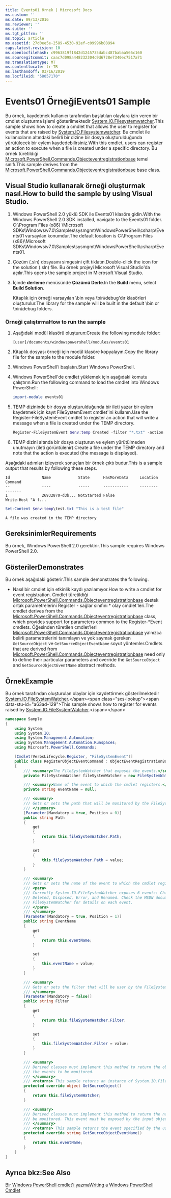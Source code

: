 ```yaml
---
title: Events01 örnek | Microsoft Docs
ms.custom: ''
ms.date: 09/13/2016
ms.reviewer: ''
ms.suite: ''
ms.tgt_pltfrm: ''
ms.topic: article
ms.assetid: 27d0ee5e-2589-4530-92ef-c09996b80994
caps.latest.revision: 10
ms.openlocfilehash: c9963819f1842d1245735dabc487babaa566c160
ms.sourcegitcommit: caac7d098a448232304c9d6728e7340ec7517a71
ms.translationtype: MT
ms.contentlocale: tr-TR
ms.lasthandoff: 03/16/2019
ms.locfileid: "58057170"
---
```

# <a name="events01-sample"></a><span data-ttu-id="a63ad-102">Events01 Örneği</span><span class="sxs-lookup"><span data-stu-id="a63ad-102">Events01 Sample</span></span>

<span data-ttu-id="a63ad-103">Bu örnek, kaydetmek kullanıcı tarafından başlatılan olaylara izin veren bir cmdlet oluşturma işlemi gösterilmektedir [System.IO.Filesystemwatcher](/dotnet/api/System.IO.FileSystemWatcher).</span><span class="sxs-lookup"><span data-stu-id="a63ad-103">This sample shows how to create a cmdlet that allows the user to register for events that are raised by [System.IO.Filesystemwatcher](/dotnet/api/System.IO.FileSystemWatcher).</span></span> <span data-ttu-id="a63ad-104">Bu cmdlet ile kullanıcıların altındaki belirli bir dizine bir dosya oluşturulduğunda yürütülecek bir eylem kaydedebilirsiniz.</span><span class="sxs-lookup"><span data-stu-id="a63ad-104">With this cmdlet, users can register an action to execute when a file is created under a specific directory.</span></span> <span data-ttu-id="a63ad-105">Bu örnek türetildiği [Microsoft.PowerShell.Commands.Objecteventregistrationbase](/dotnet/api/Microsoft.PowerShell.Commands.ObjectEventRegistrationBase) temel sınıfı.</span><span class="sxs-lookup"><span data-stu-id="a63ad-105">This sample derives from the [Microsoft.PowerShell.Commands.Objecteventregistrationbase](/dotnet/api/Microsoft.PowerShell.Commands.ObjectEventRegistrationBase) base class.</span></span>

## <a name="how-to-build-the-sample-by-using-visual-studio"></a><span data-ttu-id="a63ad-106">Visual Studio kullanarak örneği oluşturmak nasıl.</span><span class="sxs-lookup"><span data-stu-id="a63ad-106">How to build the sample by using Visual Studio.</span></span>

1. <span data-ttu-id="a63ad-107">Windows PowerShell 2.0 yüklü SDK ile Events01 klasöre gidin.</span><span class="sxs-lookup"><span data-stu-id="a63ad-107">With the Windows PowerShell 2.0 SDK installed, navigate to the Events01 folder.</span></span> <span data-ttu-id="a63ad-108">C:\Program Files (x86) \Microsoft SDKs\Windows\v7.0\Samples\sysmgmt\WindowsPowerShell\csharp\Events01 varsayılan konumdur.</span><span class="sxs-lookup"><span data-stu-id="a63ad-108">The default location is C:\Program Files (x86)\Microsoft SDKs\Windows\v7.0\Samples\sysmgmt\WindowsPowerShell\csharp\Events01.</span></span>

2. <span data-ttu-id="a63ad-109">Çözüm (.sln) dosyasını simgesini çift tıklatın.</span><span class="sxs-lookup"><span data-stu-id="a63ad-109">Double-click the icon for the solution (.sln) file.</span></span> <span data-ttu-id="a63ad-110">Bu örnek projeyi Microsoft Visual Studio'da açılır.</span><span class="sxs-lookup"><span data-stu-id="a63ad-110">This opens the sample project in Microsoft Visual Studio.</span></span>

3. <span data-ttu-id="a63ad-111">İçinde **derleme** menüsünde **Çözümü Derle**.</span><span class="sxs-lookup"><span data-stu-id="a63ad-111">In the **Build** menu, select **Build Solution**.</span></span>

    <span data-ttu-id="a63ad-112">Kitaplık için örneği varsayılan \bin veya \bin\debug'dır klasörleri oluşturulur.</span><span class="sxs-lookup"><span data-stu-id="a63ad-112">The library for the sample will be built in the default \bin or \bin\debug folders.</span></span>

### <a name="how-to-run-the-sample"></a><span data-ttu-id="a63ad-113">Örneği çalıştırma</span><span class="sxs-lookup"><span data-stu-id="a63ad-113">How to run the sample</span></span>

1. <span data-ttu-id="a63ad-114">Aşağıdaki modül klasörü oluşturun:</span><span class="sxs-lookup"><span data-stu-id="a63ad-114">Create the following module folder:</span></span>

    `[user]/documents/windowspowershell/modules/events01`

2. <span data-ttu-id="a63ad-115">Kitaplık dosyası örneği için modül klasöre kopyalayın.</span><span class="sxs-lookup"><span data-stu-id="a63ad-115">Copy the library file for the sample to the module folder.</span></span>

3. <span data-ttu-id="a63ad-116">Windows PowerShell’i başlatın.</span><span class="sxs-lookup"><span data-stu-id="a63ad-116">Start Windows PowerShell.</span></span>

4. <span data-ttu-id="a63ad-117">Windows PowerShell'de cmdlet yüklemek için aşağıdaki komutu çalıştırın:</span><span class="sxs-lookup"><span data-stu-id="a63ad-117">Run the following command to load the cmdlet into Windows PowerShell:</span></span>

    ```powershell
    import-module events01
    ```

5. <span data-ttu-id="a63ad-118">TEMP dizininde bir dosya oluşturulduğunda bir ileti yazar bir eylem kaydetmek için kayıt FileSystemEvent cmdlet'ini kullanın.</span><span class="sxs-lookup"><span data-stu-id="a63ad-118">Use the Register-FileSystemEvent cmdlet to register an action that will write a message when a file is created under the TEMP directory.</span></span>

    ```powershell
    Register-FileSystemEvent $env:temp Created -filter "*.txt" -action { Write-Host "A file was created in the TEMP directory" }
    ```

6. <span data-ttu-id="a63ad-119">TEMP dizini altında bir dosya oluşturun ve eylem yürütülmeden unutmayın (ileti görüntülenir).</span><span class="sxs-lookup"><span data-stu-id="a63ad-119">Create a file under the TEMP directory and note that the action is executed (the message is displayed).</span></span>

<span data-ttu-id="a63ad-120">Aşağıdaki adımları izleyerek sonuçları bir örnek çıktı budur.</span><span class="sxs-lookup"><span data-stu-id="a63ad-120">This is a sample output that results by following these steps.</span></span>

```output
Id              Name            State      HasMoreData     Location             Command
--              ----            -----      -----------     --------             -------
1               26932870-d3b... NotStarted False                                 Write-Host "A f...

```

```powershell
Set-Content $env:temp\test.txt "This is a test file"
```

```output
A file was created in the TEMP directory
```

## <a name="requirements"></a><span data-ttu-id="a63ad-121">Gereksinimler</span><span class="sxs-lookup"><span data-stu-id="a63ad-121">Requirements</span></span>

<span data-ttu-id="a63ad-122">Bu örnek, Windows PowerShell 2.0 gerektirir.</span><span class="sxs-lookup"><span data-stu-id="a63ad-122">This sample requires Windows PowerShell 2.0.</span></span>

## <a name="demonstrates"></a><span data-ttu-id="a63ad-123">Gösteriler</span><span class="sxs-lookup"><span data-stu-id="a63ad-123">Demonstrates</span></span>

<span data-ttu-id="a63ad-124">Bu örnek aşağıdaki gösterir.</span><span class="sxs-lookup"><span data-stu-id="a63ad-124">This sample demonstrates the following.</span></span>

- <span data-ttu-id="a63ad-125">Nasıl bir cmdlet için etkinlik kaydı yazılamıyor.</span><span class="sxs-lookup"><span data-stu-id="a63ad-125">How to write a cmdlet for event registration.</span></span> <span data-ttu-id="a63ad-126">Cmdlet türetildiği [Microsoft.PowerShell.Commands.Objecteventregistrationbase](/dotnet/api/Microsoft.PowerShell.Commands.ObjectEventRegistrationBase) destek ortak parametrelerini Register - sağlar sınıfını \* olay cmdlet'leri.</span><span class="sxs-lookup"><span data-stu-id="a63ad-126">The cmdlet derives from the [Microsoft.PowerShell.Commands.Objecteventregistrationbase](/dotnet/api/Microsoft.PowerShell.Commands.ObjectEventRegistrationBase) class, which provides support for parameters common to the Register-\*Event cmdlets.</span></span> <span data-ttu-id="a63ad-127">Öğesinden türetilen cmdlet'leri [Microsoft.PowerShell.Commands.Objecteventregistrationbase](/dotnet/api/Microsoft.PowerShell.Commands.ObjectEventRegistrationBase) yalnızca belirli parametrelerini tanımlayın ve yok saymak gereken `GetSourceObject` ve `GetSourceObjectEventName` soyut yöntemler.</span><span class="sxs-lookup"><span data-stu-id="a63ad-127">Cmdlets that are derived from [Microsoft.PowerShell.Commands.Objecteventregistrationbase](/dotnet/api/Microsoft.PowerShell.Commands.ObjectEventRegistrationBase) need only to define their particular parameters and override the `GetSourceObject` and `GetSourceObjectEventName` abstract methods.</span></span>

## <a name="example"></a><span data-ttu-id="a63ad-128">Örnek</span><span class="sxs-lookup"><span data-stu-id="a63ad-128">Example</span></span>

<span data-ttu-id="a63ad-129">Bu örnek tarafından oluşturulan olaylar için kaydettirmek gösterilmektedir [System.IO.FileSystemWatcher](https://msdn.microsoft.com/en-us/library/system.io.filesystemwatcher\(v=vs.110\).aspx).</span><span class="sxs-lookup"><span data-stu-id="a63ad-129">This sample shows how to register for events raised by [System.IO.FileSystemWatcher](https://msdn.microsoft.com/en-us/library/system.io.filesystemwatcher\(v=vs.110\).aspx).</span></span>

```csharp
namespace Sample
{
    using System;
    using System.IO;
    using System.Management.Automation;
    using System.Management.Automation.Runspaces;
    using Microsoft.PowerShell.Commands;

    [Cmdlet(VerbsLifecycle.Register, "FileSystemEvent")]
    public class RegisterObjectEventCommand : ObjectEventRegistrationBase
    {
        /// <summary>The FileSystemWatcher that exposes the events.</summary>
        private FileSystemWatcher fileSystemWatcher = new FileSystemWatcher();

        /// <summary>Name of the event to which the cmdlet registers.</summary>
        private string eventName = null;

        /// <summary>
        /// Gets or sets the path that will be monitored by the FileSystemWatcher.
        /// </summary>
        [Parameter(Mandatory = true, Position = 0)]
        public string Path
        {
            get
            {
                return this.fileSystemWatcher.Path;
            }

            set
            {
                this.fileSystemWatcher.Path = value;
            }
        }

        /// <summary>
        /// Gets or sets the name of the event to which the cmdlet registers.
        /// <para>
        /// Currently System.IO.FileSystemWatcher exposes 6 events: Changed, Created,
        /// Deleted, Disposed, Error, and Renamed. Check the MSDN documentation of
        /// FileSystemWatcher for details on each event.
        /// </para>
        /// </summary>
        [Parameter(Mandatory = true, Position = 1)]
        public string EventName
        {
            get
            {
                return this.eventName;
            }

            set
            {
                this.eventName = value;
            }
        }

        /// <summary>
        /// Gets or sets the filter that will be user by the FileSystemWatcher.
        /// </summary>
        [Parameter(Mandatory = false)]
        public string Filter
        {
            get
            {
                return this.fileSystemWatcher.Filter;
            }

            set
            {
                this.fileSystemWatcher.Filter = value;
            }
        }

        /// <summary>
        /// Derived classes must implement this method to return the object that generates
        /// the events to be monitored.
        /// </summary>
        /// <returns> This sample returns an instance of System.IO.FileSystemWatcher</returns>
        protected override object GetSourceObject()
        {
            return this.fileSystemWatcher;
        }

        /// <summary>
        /// Derived classes must implement this method to return the name of the event to
        /// be monitored. This event must be exposed by the input object.
        /// </summary>
        /// <returns> This sample returns the event specified by the user with the -EventName parameter.</returns>
        protected override string GetSourceObjectEventName()
        {
            return this.eventName;
        }
    }
}
```

## <a name="see-also"></a><span data-ttu-id="a63ad-130">Ayrıca bkz:</span><span class="sxs-lookup"><span data-stu-id="a63ad-130">See Also</span></span>

[<span data-ttu-id="a63ad-131">Bir Windows PowerShell cmdlet'i yazma</span><span class="sxs-lookup"><span data-stu-id="a63ad-131">Writing a Windows PowerShell Cmdlet</span></span>](./writing-a-windows-powershell-cmdlet.md)